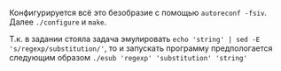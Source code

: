 Конфигурируется всё это безобразие с помощью `autoreconf -fsiv`.
Далее `./configure` и `make`.

Т.к. в задании стояла задача эмулировать `echo 'string' | sed -E 's/regexp/substitution/'`, 
то и запускать программу предпологается следующим образом `./esub 'regexp' 'substitution' 'string'` 

